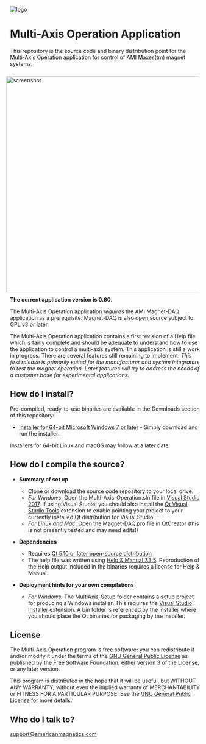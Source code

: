 [logo]:http://www.americanmagnetics.com/images/header_r2_c1.jpg "AMI Logo"![logo]# Multi-Axis Operation Application #This repository is the source code and binary distribution point for the Multi-Axis Operation application for control of AMI Maxes(tm) magnet systems.<img alt="screenshot" style="margin:10;width:34.0000rem;height:35.5000rem;border:none;float:right;" src="https://bitbucket.org/americanmagneticsinc/multi-axis-operation/raw/5cf9f086ae34607c8def1a407a99056c83dc676c/help/images/main-window.png"/>**The current application version is 0.60**.The Multi-Axis Operation application *requires* the AMI Magnet-DAQ application as a prerequisite. Magnet-DAQ is also open source subject to GPL v3 or later.The Multi-Axis Operation application contains a first revision of a Help file which is fairly complete and should be adequate to understand how to use the application to control a multi-axis system. This application is still a work in progress. There are several features still remaining to implement. *This first release is primarily suited for the manufacturer and system integrators to test the magnet operation. Later features will try to address the needs of a customer base for experimental applications.*## How do I install? ##Pre-compiled, ready-to-use binaries are available in the Downloads section of this repository:* [Installer for 64-bit Microsoft Windows 7 or later](https://bitbucket.org/americanmagneticsinc/magnet-daq/downloads/MultiAxis-Setup.msi) - Simply download and run the installer.Installers for 64-bit Linux and macOS may follow at a later date.## How do I compile the source? ##* __Summary of set up__	* Clone or download the source code repository to your local drive.	* *For Windows*: Open the Multi-Axis-Operation.sln file in [Visual Studio 2017](https://www.visualstudio.com/free-developer-offers/). If using Visual Studio, you should also install the [Qt Visual Studio Tools](https://marketplace.visualstudio.com/items?itemName=TheQtCompany.QtVisualStudioTools-19123) extension to enable pointing your project to your currently installed Qt distribution for Visual Studio.	* *For Linux and Mac*: Open the Magnet-DAQ.pro file in QtCreator (this is not presently tested and may need edits!)* __Dependencies__	* Requires [Qt 5.10 or later open-source distribution](https://www.qt.io/download-open-source/)	* The help file was written using [Help & Manual 7.3.5](https://www.helpandmanual.com/). Reproduction of the Help output included in the binaries requires a license for Help & Manual.* __Deployment hints for your own compilations__	* *For Windows*: The MultiAxis-Setup folder contains a setup project for producing a Windows installer. This requires the [Visual Studio Installer](https://marketplace.visualstudio.com/items?itemName=VisualStudioProductTeam.MicrosoftVisualStudio2017InstallerProjects) extension. A bin folder is referenced by the installer where you should place the Qt binaries for packaging by the installer.	## License ##The Multi-Axis Operation program is free software: you can redistribute it and/or modify it under the terms of the [GNU General Public License](https://www.gnu.org/licenses/gpl.html) as published by the Free Software Foundation, either version 3 of the License, or any later version.This program is distributed in the hope that it will be useful, but WITHOUT ANY WARRANTY; without even the implied warranty of MERCHANTABILITY or FITNESS FOR A PARTICULAR PURPOSE. See the [GNU General Public License](https://www.gnu.org/licenses/gpl.html) for more details.## Who do I talk to? ##<support@americanmagnetics.com>